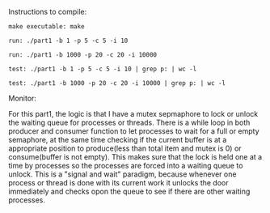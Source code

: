 Instructions to compile: 

    make executable: make

    run: ./part1 -b 1 -p 5 -c 5 -i 10
        
    run: ./part1 -b 1000 -p 20 -c 20 -i 10000
        
    test: ./part1 -b 1 -p 5 -c 5 -i 10 | grep p: | wc -l
    
    test: ./part1 -b 1000 -p 20 -c 20 -i 10000 | grep p: | wc -l


Monitor:

For this part1, the logic is that I have a mutex sepmaphore to lock or unlock the waiting queue for processes or threads. There is a while loop in both producer and consumer function to let processes to wait for a full or empty semaphore, at the same time checking if the current buffer is at a appropriate position to produce(less than total item and mutex is 0) or consume(buffer is not empty). This makes sure that the lock is held one at a time by processes so the processes are forced into a waiting queue to unlock. This is a "signal and wait" paradigm, because whenever one process or thread is done with its current work it unlocks the door immediately and checks opon the queue to see if there are other waiting processes.


